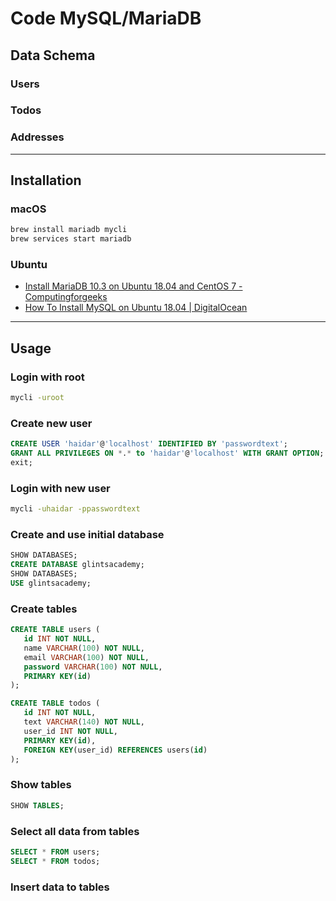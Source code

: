 # Code MySQL/MariaDB

## Data Schema

### Users

### Todos

### Addresses

---

## Installation

### macOS

```sh
brew install mariadb mycli
brew services start mariadb
```

### Ubuntu

- [Install MariaDB 10.3 on Ubuntu 18.04 and CentOS 7 - Computingforgeeks](https://computingforgeeks.com/install-mariadb-10-on-ubuntu-18-04-and-centos-7)
- [How To Install MySQL on Ubuntu 18.04 | DigitalOcean](https://www.digitalocean.com/community/tutorials/how-to-install-mysql-on-ubuntu-18-04)

---

## Usage

### Login with root

```sh
mycli -uroot
```

### Create new user

```sql
CREATE USER 'haidar'@'localhost' IDENTIFIED BY 'passwordtext';
GRANT ALL PRIVILEGES ON *.* to 'haidar'@'localhost' WITH GRANT OPTION;
exit;
```

### Login with new user

```sh
mycli -uhaidar -ppasswordtext
```

### Create and use initial database

```sql
SHOW DATABASES;
CREATE DATABASE glintsacademy;
SHOW DATABASES;
USE glintsacademy;
```

### Create tables

```sql
CREATE TABLE users (
   id INT NOT NULL,
   name VARCHAR(100) NOT NULL,
   email VARCHAR(100) NOT NULL,
   password VARCHAR(100) NOT NULL,
   PRIMARY KEY(id)
);

CREATE TABLE todos (
   id INT NOT NULL,
   text VARCHAR(140) NOT NULL,
   user_id INT NOT NULL,
   PRIMARY KEY(id),
   FOREIGN KEY(user_id) REFERENCES users(id)
);
```

### Show tables

```sql
SHOW TABLES;
```

### Select all data from tables

```sql
SELECT * FROM users;
SELECT * FROM todos;
```

### Insert data to tables
